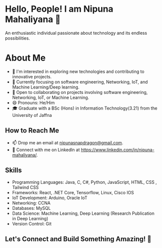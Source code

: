 # Hello, People! I am Nipuna Mahaliyana 👋
An enthusiastic individual passionate about technology and its endless possibilities.

# About Me
- 👀 I'm interested in exploring new technologies and contributing to innovative projects.
- 🌱 Currently focusing on software engineering, Networking, IoT, and Machine Learning/Deep learning.
- 💞️ Open to collaborating on projects involving software engineering, Networking, IoT, or Machine Learning.
- 😄 Pronouns: He/Him
- 🎓 Graduate with a BSc (Hons) in Information Technology(3.21) from the University of Jaffna

## How to Reach Me
- 📫 Drop me an email at nipunasnapdragon@gmail.com.
- 🔗 Connect with me on LinkedIn at https://www.linkedin.com/in/nipuna-mahaliyana/.

## Skills
- Programming Languages: Java, C, C#, Python, JavaScript, HTML, CSS , Tailwind CSS
- Frameworks: React, .NET Core, Tensorflow, Linux, Cisco IOS
- IoT Development: Arduino, Oracle IoT
- Networking: CCNA
- Databases: MySQL
- Data Science: Machine Learning, Deep Learning (Research Publication in Deep Learning)
- Version Control: Git

## Let's Connect and Build Something Amazing! 🚀
